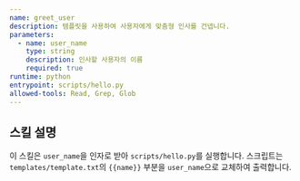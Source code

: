 ```yaml
---
name: greet_user
description: 템플릿을 사용하여 사용자에게 맞춤형 인사를 건넵니다.
parameters:
  - name: user_name
    type: string
    description: 인사할 사용자의 이름
    required: true
runtime: python
entrypoint: scripts/hello.py
allowed-tools: Read, Grep, Glob
---
```


## 스킬 설명

이 스킬은 `user_name`을 인자로 받아 `scripts/hello.py`를 실행합니다.
스크립트는 `templates/template.txt`의 `{{name}}` 부분을 `user_name`으로 교체하여 출력합니다.
